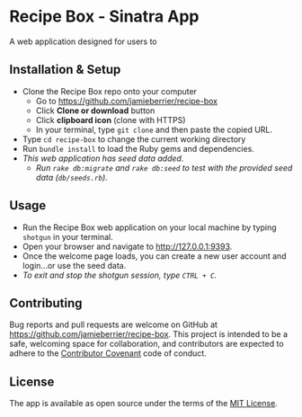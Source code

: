 # Recipe Box - Sinatra App

A web application designed for users to


## Installation & Setup

* Clone the Recipe Box repo onto your computer
  * Go to https://github.com/jamieberrier/recipe-box
  * Click **Clone or download** button
  * Click **clipboard icon** (clone with HTTPS)
  * In your terminal, type `git clone` and then paste the copied URL.
* Type `cd recipe-box` to change the current working directory
* Run `bundle install` to load the Ruby gems and dependencies.
* _This web application has seed data added._
  - _Run `rake db:migrate` and `rake db:seed` to test with the provided seed data (`db/seeds.rb`)._

## Usage

* Run the Recipe Box web application on your local machine by typing `shotgun` in your terminal.
* Open your browser and navigate to http://127.0.0.1:9393.
* Once the welcome page loads, you can create a new user account and login...or use the seed data.
* _To exit and stop the shotgun session, type `CTRL + C`._

## Contributing

Bug reports and pull requests are welcome on GitHub at https://github.com/jamieberrier/recipe-box. This project is intended to be a safe, welcoming space for collaboration, and contributors are expected to adhere to the [Contributor Covenant](http://contributor-covenant.org) code of conduct.

## License

The app is available as open source under the terms of the [MIT License](https://opensource.org/licenses/MIT).
